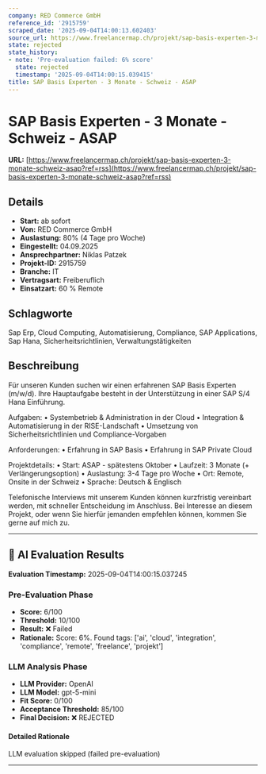 ```yaml
---
company: RED Commerce GmbH
reference_id: '2915759'
scraped_date: '2025-09-04T14:00:13.602403'
source_url: https://www.freelancermap.ch/projekt/sap-basis-experten-3-monate-schweiz-asap?ref=rss
state: rejected
state_history:
- note: 'Pre-evaluation failed: 6% score'
  state: rejected
  timestamp: '2025-09-04T14:00:15.039415'
title: SAP Basis Experten - 3 Monate - Schweiz - ASAP
---
```



# SAP Basis Experten - 3 Monate - Schweiz - ASAP
**URL:** [https://www.freelancermap.ch/projekt/sap-basis-experten-3-monate-schweiz-asap?ref=rss](https://www.freelancermap.ch/projekt/sap-basis-experten-3-monate-schweiz-asap?ref=rss)
## Details
- **Start:** ab sofort
- **Von:** RED Commerce GmbH
- **Auslastung:** 80% (4 Tage pro Woche)
- **Eingestellt:** 04.09.2025
- **Ansprechpartner:** Niklas Patzek
- **Projekt-ID:** 2915759
- **Branche:** IT
- **Vertragsart:** Freiberuflich
- **Einsatzart:** 60
                                                % Remote

## Schlagworte
Sap Erp, Cloud Computing, Automatisierung, Compliance, SAP Applications, Sap Hana, Sicherheitsrichtlinien, Verwaltungstätigkeiten

## Beschreibung
Für unseren Kunden suchen wir einen erfahrenen SAP Basis Experten (m/w/d).
Ihre Hauptaufgabe besteht in der Unterstützung in einer SAP S/4 Hana Einführung.

Aufgaben:
• Systembetrieb & Administration in der Cloud
• Integration & Automatisierung in der RISE-Landschaft
• Umsetzung von Sicherheitsrichtlinien und Compliance-Vorgaben

Anforderungen:
• Erfahrung in SAP Basis
• Erfahrung in SAP Private Cloud

Projektdetails:
• Start: ASAP - spätestens Oktober
• Laufzeit: 3 Monate (+ Verlängerungsoption)
• Auslastung: 3-4 Tage pro Woche
• Ort: Remote, Onsite in der Schweiz
• Sprache: Deutsch & Englisch

Telefonische Interviews mit unserem Kunden können kurzfristig vereinbart werden, mit schneller Entscheidung im Anschluss.
Bei Interesse an diesem Projekt, oder wenn Sie hierfür jemanden empfehlen können, kommen Sie gerne auf mich zu.

---

## 🤖 AI Evaluation Results

**Evaluation Timestamp:** 2025-09-04T14:00:15.037245

### Pre-Evaluation Phase
- **Score:** 6/100
- **Threshold:** 10/100
- **Result:** ❌ Failed
- **Rationale:** Score: 6%. Found tags: ['ai', 'cloud', 'integration', 'compliance', 'remote', 'freelance', 'projekt']

### LLM Analysis Phase
- **LLM Provider:** OpenAI
- **LLM Model:** gpt-5-mini
- **Fit Score:** 0/100
- **Acceptance Threshold:** 85/100
- **Final Decision:** ❌ REJECTED

#### Detailed Rationale
LLM evaluation skipped (failed pre-evaluation)

---
